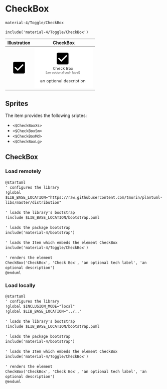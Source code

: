 # CheckBox


```text
material-4/Toggle/CheckBox
```

```text
include('material-4/Toggle/CheckBox')
```



| Illustration | CheckBox |
| :---: | :---: |
| ![illustration for Illustration](../../material-4/Toggle/CheckBox.png) | ![illustration for CheckBox](../../material-4/Toggle/CheckBox.Local.png) |



## Sprites
The item provides the following sriptes:

- `<$CheckBoxXs>`
- `<$CheckBoxSm>`
- `<$CheckBoxMd>`
- `<$CheckBoxLg>`





## CheckBox

### Load remotely
```plantuml
@startuml
' configures the library
!global $LIB_BASE_LOCATION="https://raw.githubusercontent.com/tmorin/plantuml-libs/master/distribution"

' loads the library's bootstrap
!include $LIB_BASE_LOCATION/bootstrap.puml

' loads the package bootstrap
include('material-4/bootstrap')

' loads the Item which embeds the element CheckBox
include('material-4/Toggle/CheckBox')

' renders the element
CheckBox('CheckBox', 'Check Box', 'an optional tech label', 'an optional description')
@enduml
```

### Load locally
```plantuml
@startuml
' configures the library
!global $INCLUSION_MODE="local"
!global $LIB_BASE_LOCATION="../.."

' loads the library's bootstrap
!include $LIB_BASE_LOCATION/bootstrap.puml

' loads the package bootstrap
include('material-4/bootstrap')

' loads the Item which embeds the element CheckBox
include('material-4/Toggle/CheckBox')

' renders the element
CheckBox('CheckBox', 'Check Box', 'an optional tech label', 'an optional description')
@enduml
```

